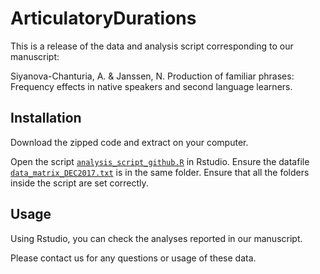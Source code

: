 # ArticulatoryDurations

This is a release of the data and analysis script corresponding to our manuscript:

Siyanova-Chanturia, A. & Janssen, N. Production of familiar phrases: Frequency effects in native speakers and second language learners. 

## Installation

Download the zipped code and extract on your computer. 

Open the script [`analysis_script_github.R`](analysis_script_github.R) in Rstudio. Ensure the datafile [`data_matrix_DEC2017.txt`](data_matrix_DEC2017.txt) is in the same folder. Ensure that all the folders inside the script are set correctly.

## Usage
Using Rstudio, you can check the analyses reported in our manuscript.

Please contact us for any questions or usage of these data.
